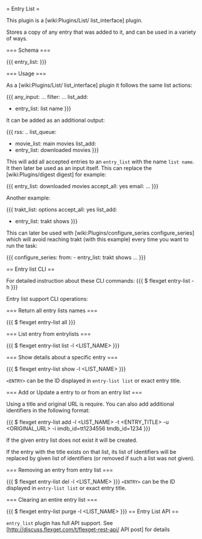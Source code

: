 = Entry List =

This plugin is a [wiki:Plugins/List/ list_interface] plugin.

Stores a copy of any entry that was added to it, and can be used in a variety of ways. 

=== Schema ===

{{{
entry_list: <NAME>
}}}

=== Usage ===

As a [wiki:Plugins/List/ list_interface] plugin it follows the same list actions:

{{{
any_input: ...
filter: ...
list_add: 
  - entry_list: list name
}}}

It can be added as an additional output:

{{{
rss: ..
list_queue:
  - movie_list: main movies
list_add:
  - entry_list: downloaded movies
}}}

This will add all accepted entries to an `entry_list` with the name `list name`. It then later be used as an input itself. This can replace the [wiki:Plugins/digest digest] for example:

{{{
entry_list: downloaded movies
accept_all: yes
email: ...
}}}


Another example:

{{{
trakt_list: options
accept_all: yes
list_add:
  - entry_list: trakt shows
}}}

This can later be used with [wiki:Plugins/configure_series configure_series] which will avoid reaching trakt (with this example) every time you want to run the task:

{{{
configure_series:
  from:
    - entry_list: trakt shows
  ...
}}}

== Entry list CLI ==

For detailed instruction about these CLI commands:
{{{
$ flexget entry-list -h
}}}


Entry list support CLI operations:

=== Return all entry lists names ===

{{{
$ flexget entry-list all
}}}

=== List entry from entrylists ===

{{{
$ flexget entry-list list -l <LIST_NAME>
}}}

=== Show details about a specific entry ===

{{{
$ flexget entry-list show <ENTRY> -l <LIST_NAME>
}}}

`<ENTRY>` can be the ID displayed in `entry-list list` or exact entry title.

=== Add or Update a entry to or from an entry list ===

Using a title and original URL is require. You can also add additional identifiers in the following format:

{{{
$ flexget entry-list add -l <LIST_NAME> -t <ENTRY_TITLE> -u <ORIGINAL_URL> -i imdb_id=tt1234556 tmdb_id=1234
}}}

If the given entry list does not exist it will be created.

If the entry with the title exists on that list, its list of identifiers will be replaced by given list of identifiers (or removed if such a list was not given).

=== Removing an entry from entry list ===

{{{
$ flexget entry-list del <ENTRY> -l <LIST_NAME>
}}}
`<ENTRY>` can be the ID displayed in `entry-list list` or exact entry title.

=== Clearing an entire entry list ===

{{{
$ flexget entry-list purge -l <LIST_NAME>
}}}
== Entry List API ==

`entry_list` plugin has full API support. See [http://discuss.flexget.com/t/flexget-rest-api/ API post] for details